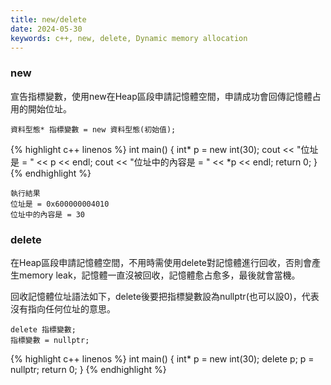 ```yaml
---
title: new/delete
date: 2024-05-30
keywords: c++, new, delete, Dynamic memory allocation
---
```


### new

宣告指標變數，使用new在Heap區段申請記憶體空間，申請成功會回傳記憶體占用的開始位址。

```
資料型態* 指標變數 = new 資料型態(初始值);
```
{% highlight c++ linenos %}
int main() {
  int* p = new int(30);
  cout << "位址是 = " << p << endl;
  cout << "位址中的內容是 = " << *p << endl;
  return 0;
}
{% endhighlight %}

```
執行結果
位址是 = 0x600000004010
位址中的內容是 = 30
```

### delete
在Heap區段申請記憶體空間，不用時需使用delete對記憶體進行回收，否則會產生memory leak，記憶體一直沒被回收，記憶體愈占愈多，最後就會當機。

回收記憶體位址語法如下，delete後要把指標變數設為nullptr(也可以設0)，代表沒有指向任何位址的意思。

```
delete 指標變數;
指標變數 = nullptr;
```

{% highlight c++ linenos %}
int main() {
  int* p = new int(30);
  delete p;
  p = nullptr;
  return 0;
}
{% endhighlight %}